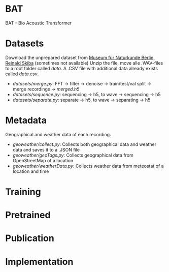 # BAT

BAT - Bio Acoustic Transformer

# Datasets

Download the unprepared dataset from [Museum für Naturkunde Berlin, Reinald Skiba](www.tierstimmenarchiv.de/download/Chiroptera.zip) (sometimes not available)
Unzip the file, move alle .WAV-files to a root folder called _data_. A .CSV file with additional data already exists called _data.csv_.

- _datasets/merge.py_: FFT -> filter -> denoise -> train/test/val split -> merge recordings -> _merged.h5_
- _datasets/sequence.py_: sequencing -> h5, to wave -> sequencing -> h5
- _datasets/separate.py_: separate -> h5, to wave -> separating -> h5

# Metadata

Geographical and weather data of each recording.

- _geoweather/collect.py_: Collects both geographical data and weather data and saves it to a .JSON file
- _geoweather/geoTags.py_: Collects geographical data from OpenStreetMap of a location
- _geoweather/weatherData.py_: Collects weather data from meteostat of a location and time

# Training

# Pretrained

# Publication

# Implementation
